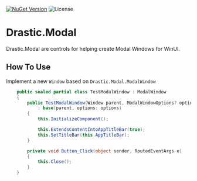 [![NuGet Version](https://img.shields.io/nuget/v/Drastic.Modal.svg)](https://www.nuget.org/packages/Drastic.Modal/) ![License](https://img.shields.io/badge/License-MIT-blue.svg)

# Drastic.Modal

Drastic.Modal are controls for helping create Modal Windows for WinUI.

## How To Use

Implement a new `Window` based on `Drastic.Modal.ModalWindow`

```c#
    public sealed partial class TestModalWindow : ModalWindow
    {
        public TestModalWindow(Window parent, ModalWindowOptions? options = default)
            : base(parent, options: options)
        {
            this.InitializeComponent();

            this.ExtendsContentIntoAppTitleBar(true);
            this.SetTitleBar(this.AppTitleBar);
        }

        private void Button_Click(object sender, RoutedEventArgs e)
        {
            this.Close();
        }
    }
```

